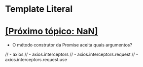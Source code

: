 # Template Literal

# [[Próximo tópico: NaN]](./NaN.md)

<!--
- setInterval
- Template Literal
- NaN
- Infinity
- Comportamento das variáveis de ambiente (process.env) em relação a valores falsy
- Variáveis
- Classes
- Objetos
- Linguagem de Programação
- Linguagem de Programação de alto nível
- Linguagem de Programação interpretada
- Linguagem de Programação dinamicamente tipada
- Node.js
- JS é compilada antes de executada (pelo motor)
-->

- O método construtor da Promise aceita quais argumentos?

// - axios
// - axios.interceptors
// - axios.interceptors.request
// - axios.interceptors.request.use